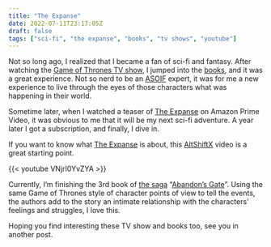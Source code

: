 ```yaml
---
title: "The Expanse"
date: 2022-07-11T23:17:05Z
draft: false
tags: ["sci-fi", "the expanse", "books", "tv shows", "youtube"]
---
```


Not so long ago, I realized that I became a fan of sci-fi and fantasy. After watching the
[Game of Thrones TV show][got], I jumped into the [books][asoif], and it was a great experience.
Not so nerd to be an [ASOIF][asoif] expert, it was for me a new experience to live through the
eyes of those characters what was happening in their world.

Sometime later, when I watched a teaser of [The Expanse][te] on Amazon Prime Video, it was obvious
to me that it will be my next sci-fi adventure. A year later I got a subscription, and finally, I
dive in.

If you want to know what [The Expanse][te] is about, this [AltShiftX][asx] video is a great
starting point.

{{< youtube VNjrI0YvZYA >}}

Currently, I’m finishing the 3rd book of [the saga][teb] “[Abandon’s Gate][ag]”. Using the same
Game of Thrones style of character points of view to tell the events, the authors add to the story
an intimate relationship with the characters' feelings and struggles, I love this.

Hoping you find interesting these TV show and books too, see you in another post.

[got]: https://www.imdb.com/title/tt0944947/
[asoif]: https://www.amazon.com/gp/product/B074C5QDDK
[te]: https://www.imdb.com/title/tt3230854/
[asx]: https://www.youtube.com/c/AltShiftX
[teb]: https://www.amazon.com/dp/B09DD17H3N
[ag]: https://www.amazon.com/gp/product/B009SQ018I
